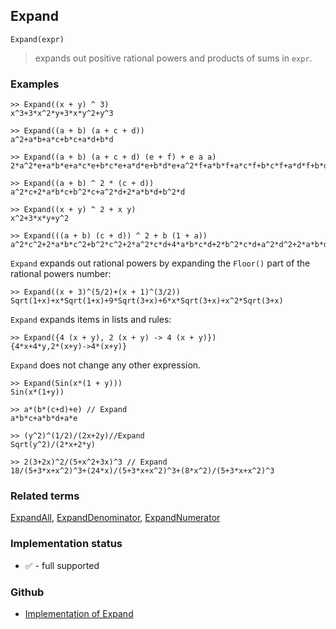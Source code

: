 ## Expand

```
Expand(expr)
```
 
> expands out positive rational powers and products of sums in `expr`.

### Examples

```
>> Expand((x + y) ^ 3)
x^3+3*x^2*y+3*x*y^2+y^3

>> Expand((a + b) (a + c + d))  
a^2+a*b+a*c+b*c+a*d+b*d 
 
>> Expand((a + b) (a + c + d) (e + f) + e a a)  
2*a^2*e+a*b*e+a*c*e+b*c*e+a*d*e+b*d*e+a^2*f+a*b*f+a*c*f+b*c*f+a*d*f+b*d*f 
 
>> Expand((a + b) ^ 2 * (c + d))  
a^2*c+2*a*b*c+b^2*c+a^2*d+2*a*b*d+b^2*d 

>> Expand((x + y) ^ 2 + x y) 
x^2+3*x*y+y^2  

>> Expand(((a + b) (c + d)) ^ 2 + b (1 + a))  
a^2*c^2+2*a*b*c^2+b^2*c^2+2*a^2*c*d+4*a*b*c*d+2*b^2*c*d+a^2*d^2+2*a*b*d^2+b^2*d^2+b(1+a) 
```

`Expand` expands out rational powers by expanding the `Floor()` part of the rational powers number:

```
>> Expand((x + 3)^(5/2)+(x + 1)^(3/2)) Sqrt(1+x)+x*Sqrt(1+x)+9*Sqrt(3+x)+6*x*Sqrt(3+x)+x^2*Sqrt(3+x)
```

`Expand` expands items in lists and rules:  

```  
>> Expand({4 (x + y), 2 (x + y) -> 4 (x + y)})  
{4*x+4*y,2*(x+y)->4*(x+y)} 
```

`Expand` does not change any other expression. 
 
```
>> Expand(Sin(x*(1 + y)))  
Sin(x*(1+y)) 
 
>> a*(b*(c+d)+e) // Expand  
a*b*c+a*b*d+a*e 
 
>> (y^2)^(1/2)/(2x+2y)//Expand  
Sqrt(y^2)/(2*x+2*y) 
  
>> 2(3+2x)^2/(5+x^2+3x)^3 // Expand  
18/(5+3*x+x^2)^3+(24*x)/(5+3*x+x^2)^3+(8*x^2)/(5+3*x+x^2)^3 
```

### Related terms 
[ExpandAll](ExpandAll.md), [ExpandDenominator](ExpandDenominator.md), [ExpandNumerator](ExpandNumerator.md)




### Implementation status

* &#x2705; - full supported

### Github

* [Implementation of Expand](https://github.com/axkr/symja_android_library/blob/master/symja_android_library/matheclipse-core/src/main/java/org/matheclipse/core/builtin/Algebra.java#L1356) 
